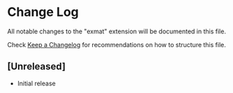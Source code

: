 # Change Log

All notable changes to the "exmat" extension will be documented in this file.

Check [Keep a Changelog](http://keepachangelog.com/) for recommendations on how to structure this file.

## [Unreleased]

- Initial release